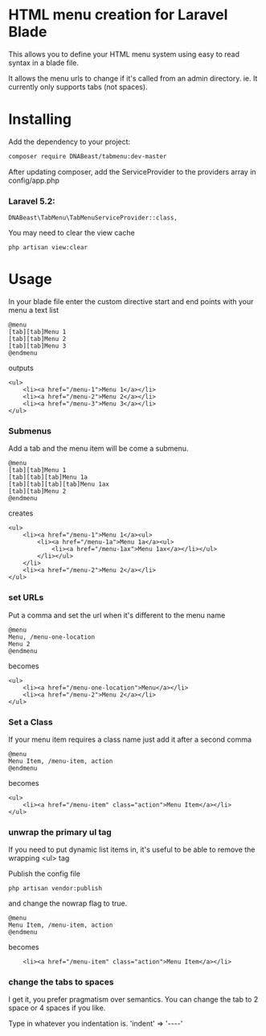 HTML menu creation for Laravel Blade
====================================

This allows you to define your HTML menu system using easy to read syntax in a blade file.

It allows the menu urls to change if it's called from an admin directory. ie.
It currently only supports tabs (not spaces).

Installing
==========

Add the dependency to your project:

```bash
composer require DNABeast/tabmenu:dev-master
```

After updating composer, add the ServiceProvider to the providers array in config/app.php

### Laravel 5.2:

```
DNABeast\TabMenu\TabMenuServiceProvider::class,
```

You may need to clear the view cache
```
php artisan view:clear
```

Usage
=====

In your blade file enter the custom directive start and end points with your menu a text list

```
@menu
[tab][tab]Menu 1
[tab][tab]Menu 2
[tab][tab]Menu 3
@endmenu
```

outputs

```
<ul>
	<li><a href="/menu-1">Menu 1</a></li>
	<li><a href="/menu-2">Menu 2</a></li>
	<li><a href="/menu-3">Menu 3</a></li>
</ul>
```

### Submenus

Add a tab and the menu item will be come a submenu.

```
@menu
[tab][tab]Menu 1
[tab][tab][tab]Menu 1a
[tab][tab][tab][tab]Menu 1ax
[tab][tab]Menu 2
@endmenu
```
creates
```
<ul>
	<li><a href="/menu-1">Menu 1</a><ul>
		<li><a href="/menu-1a">Menu 1a</a><ul>
			<li><a href="/menu-1ax">Menu 1ax</a></li></ul>
		</li></ul>
	</li>
	<li><a href="/menu-2">Menu 2</a></li>
</ul>
```

### set URLs

Put a comma and set the url when it's different to the menu name

```
@menu
Menu, /menu-one-location
Menu 2
@endmenu
```
becomes
```
<ul>
	<li><a href="/menu-one-location">Menu</a></li>
	<li><a href="/menu-2">Menu 2</a></li>
</ul>
```

### Set a Class

If your menu item requires a class name just add it after a second comma

```
@menu
Menu Item, /menu-item, action
@endmenu
```
becomes
```
<ul>
	<li><a href="/menu-item" class="action">Menu Item</a></li>
</ul>
```


### unwrap the primary ul tag

If you need to put dynamic list items in, it's useful to be able to remove the wrapping <ul\> tag

Publish the config file
```
php artisan vendor:publish
```
and change the nowrap flag to true.


```
@menu
Menu Item, /menu-item, action
@endmenu
```
becomes
```
	<li><a href="/menu-item" class="action">Menu Item</a></li>
```

### change the tabs to spaces

I get it, you prefer pragmatism over semantics. You can change the tab to 2 space or 4 spaces if you like.

Type in whatever you indentation is.
'indent' => '----'